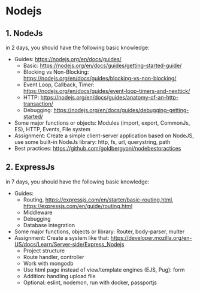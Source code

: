 # Nodejs

## 1. NodeJs

in 2 days, you should have the following basic knowledge:

- Guides: https://nodejs.org/en/docs/guides/
  + Basic: https://nodejs.org/en/docs/guides/getting-started-guide/
  + Blocking vs Non-Blocking: https://nodejs.org/en/docs/guides/blocking-vs-non-blocking/
  + Event Loop, Callback, Timer: https://nodejs.org/en/docs/guides/event-loop-timers-and-nexttick/
  + HTTP: https://nodejs.org/en/docs/guides/anatomy-of-an-http-transaction/
  + Debugging: https://nodejs.org/en/docs/guides/debugging-getting-started/
- Some major functions or objects: Modules (import, export, CommonJs, ES), HTTP, Events, File system
- Assignment: Create a simple client-server application based on NodeJS, use some built-in NodeJs library: http, fs, url, querystring, path
- Best practices: https://github.com/goldbergyoni/nodebestpractices

## 2. ExpressJs

in 7 days, you should have the following basic knowledge:

- Guides:
  + Routing, https://expressjs.com/en/starter/basic-routing.html, https://expressjs.com/en/guide/routing.html
  + Middleware
  + Debugging
  + Database integration
- Some major functions, objects or library: Router, body-parser, multer
- Assignment: Create a system like that: https://developer.mozilla.org/en-US/docs/Learn/Server-side/Express_Nodejs
  + Project structure
  + Route handler, controller
  + Work with mongodb
  + Use html page instead of view/template engines (EJS, Pug): form
  + Addition: handling upload file
  + Optional: eslint, nodemon, run with docker, passportjs